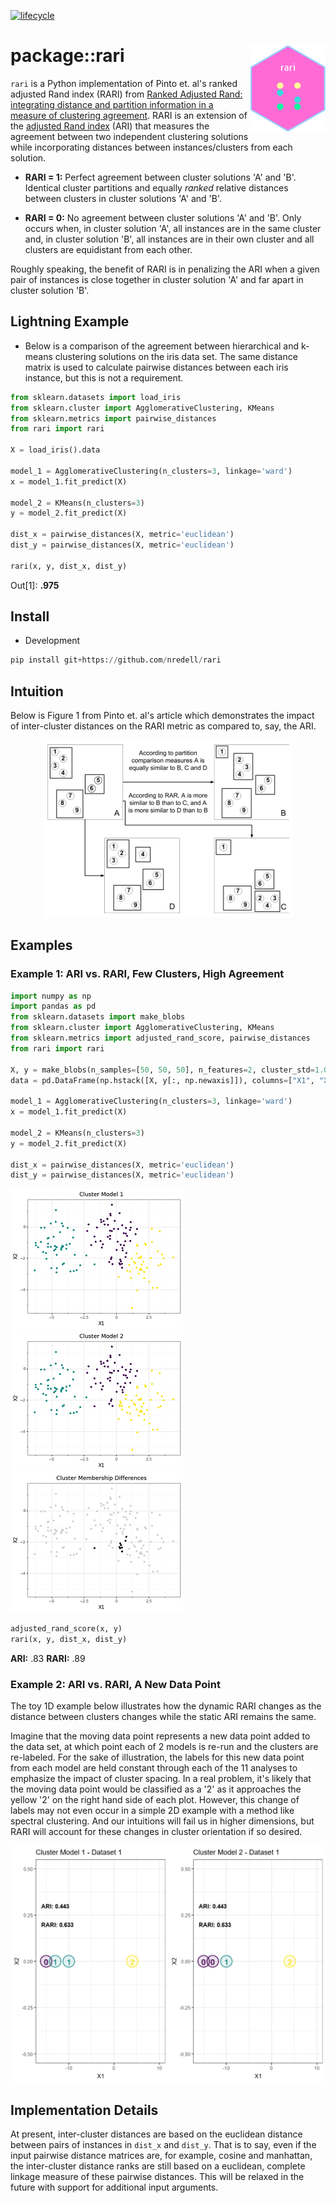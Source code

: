 
[![lifecycle](https://img.shields.io/badge/lifecycle-experimental-orange.svg)](https://www.tidyverse.org/lifecycle/#experimental)

# package::rari <img src="./tools/rari_logo.png" alt="rari logo" align="right" height="138.5" style="display: inline-block;">

`rari` is a Python implementation of Pinto et. al's ranked adjusted Rand index (RARI) from
[Ranked Adjusted Rand: integrating distance and partition information in a measure of clustering agreement](https://doi.org/10.1186/1471-2105-8-44).
RARI is an extension of the [adjusted Rand index](https://en.wikipedia.org/wiki/Rand_index) (ARI)
that measures the agreement between two independent clustering solutions while incorporating distances
between instances/clusters from each solution.

* **RARI = 1:** Perfect agreement between cluster solutions 'A' and 'B'. Identical cluster partitions and equally
*ranked* relative distances between clusters in cluster solutions 'A' and 'B'.

* **RARI = 0:** No agreement between cluster solutions 'A' and 'B'. Only occurs when, in cluster solution
'A', all instances are in the same cluster and, in cluster solution 'B', all instances are in their own cluster and all
clusters are equidistant from each other.

Roughly speaking, the benefit of RARI is in penalizing the ARI when a given pair of instances is close together in cluster
solution 'A' and far apart in cluster solution 'B'.

## Lightning Example

* Below is a comparison of the agreement between hierarchical and k-means clustering solutions on the iris data set. The
same distance matrix is used to calculate pairwise distances between each iris instance, but this is not a requirement.

``` python
from sklearn.datasets import load_iris
from sklearn.cluster import AgglomerativeClustering, KMeans
from sklearn.metrics import pairwise_distances
from rari import rari

X = load_iris().data

model_1 = AgglomerativeClustering(n_clusters=3, linkage='ward')
x = model_1.fit_predict(X)

model_2 = KMeans(n_clusters=3)
y = model_2.fit_predict(X)

dist_x = pairwise_distances(X, metric='euclidean')
dist_y = pairwise_distances(X, metric='euclidean')

rari(x, y, dist_x, dist_y)
```
Out[1]: **.975**

## Install

* Development

``` python
pip install git+https://github.com/nredell/rari
```

## Intuition

Below is Figure 1 from Pinto et. al's article which demonstrates the impact of inter-cluster distances on the RARI
metric as compared to, say, the ARI.

<p align="center">
  <img src="tools/figure_1.PNG" width="400px"></img>
</p>

## Examples

### Example 1: ARI vs. RARI, Few Clusters, High Agreement

``` python
import numpy as np
import pandas as pd
from sklearn.datasets import make_blobs
from sklearn.cluster import AgglomerativeClustering, KMeans
from sklearn.metrics import adjusted_rand_score, pairwise_distances
from rari import rari

X, y = make_blobs(n_samples=[50, 50, 50], n_features=2, cluster_std=1.0, center_box=(-5.0, 5.0), shuffle=True, random_state=224)
data = pd.DataFrame(np.hstack([X, y[:, np.newaxis]]), columns=["X1", "X2", "Cluster"])

model_1 = AgglomerativeClustering(n_clusters=3, linkage='ward')
x = model_1.fit_predict(X)

model_2 = KMeans(n_clusters=3)
y = model_2.fit_predict(X)

dist_x = pairwise_distances(X, metric='euclidean')
dist_y = pairwise_distances(X, metric='euclidean')
```

![](./tools/example_1_plot_1.png) ![](./tools/example_1_plot_2.png) ![](./tools/example_1_plot_3.png)

``` python
adjusted_rand_score(x, y)
rari(x, y, dist_x, dist_y)
```
**ARI:** .83
**RARI:** .89

### Example 2: ARI vs. RARI, A New Data Point

The toy 1D example below illustrates how the dynamic RARI changes as the distance between clusters changes
while the static ARI remains the same.

Imagine that the moving data point represents a new data point added
to the data set, at which point each of 2 models is re-run and the clusters are re-labeled. For the sake of illustration, the
labels for this new data point from each model are held constant through each of the 11 analyses to emphasize the impact of cluster spacing.
In a real problem, it's likely that the moving data point would be classified as a '2' as it approaches the yellow '2' on the
right hand side of each plot. However, this change of labels may not even occur in a simple 2D example with a method like spectral
clustering. And our intuitions will fail us in higher dimensions, but RARI will account for these changes in cluster orientation if so desired.

![](./tools/rari_points.gif)

## Implementation Details

At present, inter-cluster distances are based on the euclidean distance between pairs of instances in `dist_x` and `dist_y`.
That is to say, even if the input pairwise distance matrices are, for example, cosine and manhattan, the inter-cluster distance ranks
are still based on a euclidean, complete linkage measure of these pairwise distances. This will be relaxed in the future with support
for additional input arguments.

